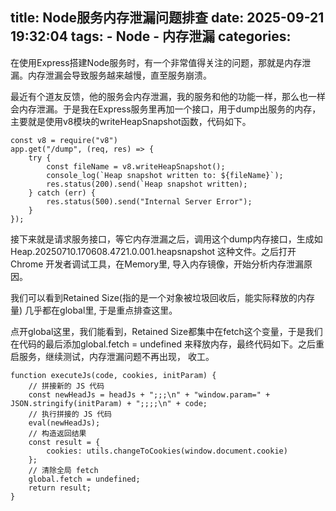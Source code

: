 title: Node服务内存泄漏问题排查
date: 2025-09-21 19:32:04
tags:
    - Node 
    - 内存泄漏
categories:
---
在使用Express搭建Node服务时，有一个非常值得关注的问题，那就是内存泄漏。内存泄漏会导致服务越来越慢，直至服务崩溃。

最近有个道友反馈，他的服务会内存泄漏，我的服务和他的功能一样，那么也一样会内存泄漏。于是我在Express服务里再加一个接口，用于dump出服务的内存，主要就是使用v8模块的writeHeapSnapshot函数，代码如下。

```
const v8 = require("v8")
app.get("/dump", (req, res) => {
    try {
        const fileName = v8.writeHeapSnapshot();
        console_log(`Heap snapshot written to: ${fileName}`);
        res.status(200).send(`Heap snapshot written);
    } catch (err) {
        res.status(500).send("Internal Server Error");
    }
});
```

接下来就是请求服务接口，等它内存泄漏之后，调用这个dump内存接口，生成如Heap.20250710.170608.4721.0.001.heapsnapshot 这种文件。之后打开Chrome 开发者调试工具，在Memory里, 导入内存镜像，开始分析内存泄漏原因。

我们可以看到Retained Size(指的是一个对象被垃圾回收后，能实际释放的内存量) 几乎都在global里, 于是重点排查这里。

点开global这里，我们能看到，Retained Size都集中在fetch这个变量，于是我们在代码的最后添加global.fetch = undefined 来释放内存，最终代码如下。之后重启服务，继续测试，内存泄漏问题不再出现， 收工。

```
function executeJs(code, cookies, initParam) {
    // 拼接新的 JS 代码
    const newHeadJs = headJs + ";;;\n" + "window.param=" + JSON.stringify(initParam) + ";;;;\n" + code;
    // 执行拼接的 JS 代码
    eval(newHeadJs);
    // 构造返回结果
    const result = {
        cookies: utils.changeToCookies(window.document.cookie)
    };
    // 清除全局 fetch
    global.fetch = undefined;
    return result;
}
```
